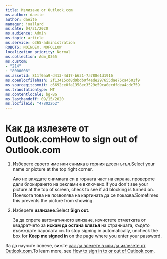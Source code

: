 ```yaml
---
title: Излизане от Outlook.com
ms.author: daeite
author: daeite
manager: joallard
ms.date: 04/21/2020
ms.audience: Admin
ms.topic: article
ms.service: o365-administration
ROBOTS: NOINDEX, NOFOLLOW
localization_priority: Normal
ms.collection: Adm_O365
ms.custom:
- "214"
- "8000008"
ms.assetid: 811f0aa9-d413-4d17-b631-7a788e1d1916
ms.openlocfilehash: 2f13415cd8d9bdb0f4ede297655dae75ca4501f9
ms.sourcegitcommit: c6692ce0fa1358ec3529e59ca0ecdfdea4cdc759
ms.translationtype: MT
ms.contentlocale: bg-BG
ms.lasthandoff: 09/15/2020
ms.locfileid: "47802262"
---
```

# <a name="how-to-sign-out-of-outlookcom"></a><span data-ttu-id="4a28b-102">Как да излезете от Outlook.com</span><span class="sxs-lookup"><span data-stu-id="4a28b-102">How to sign out of Outlook.com</span></span>

1. <span data-ttu-id="4a28b-103">Изберете своето име или снимка в горния десен ъгъл.</span><span class="sxs-lookup"><span data-stu-id="4a28b-103">Select your name or picture at the top right corner.</span></span>

    <span data-ttu-id="4a28b-104">Ако не виждате снимката си в горната част на екрана, проверете дали блокирането на реклами е включено.</span><span class="sxs-lookup"><span data-stu-id="4a28b-104">If you don't see your picture at the top of screen, check to see if ad blocking is turned on.</span></span> <span data-ttu-id="4a28b-105">Понякога това не позволява на картината да се показва.</span><span class="sxs-lookup"><span data-stu-id="4a28b-105">Sometimes this prevents the picture from showing.</span></span>

2. <span data-ttu-id="4a28b-106">Изберете **излизане**.</span><span class="sxs-lookup"><span data-stu-id="4a28b-106">Select **Sign out**.</span></span>

    <span data-ttu-id="4a28b-107">За да спрете автоматичното влизане, изчистете отметката от квадратчето за **искам да остана влязъл** на страницата, където въвеждате паролата си.</span><span class="sxs-lookup"><span data-stu-id="4a28b-107">To stop signing in automatically, uncheck the box for **Keep me signed in** on the page where you enter your password.</span></span>

<span data-ttu-id="4a28b-108">За да научите повече, вижте [как да влезете в или да излезете от Outlook.com](https://support.office.com/article/e08eb8ac-ac27-49f4-a400-a47311e1ee7e?wt.mc_id=Office_Outlook_com_Alchemy).</span><span class="sxs-lookup"><span data-stu-id="4a28b-108">To learn more, see [How to sign in to or out of Outlook.com](https://support.office.com/article/e08eb8ac-ac27-49f4-a400-a47311e1ee7e?wt.mc_id=Office_Outlook_com_Alchemy).</span></span>
  